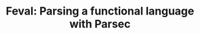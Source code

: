 ---
title: ! 'Feval: Parsing a functional language with Parsec'
url: http://burz.github.io/2014/06/24/parsing.html
authors:
- Anthony Burzillo
type: article
tags:
- parsing
doHaskell-type: blog post
dohaskell-year: 2014
---